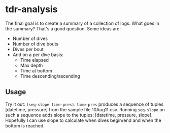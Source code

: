 # tdr-analysis

The final goal is to create a summary of a collection of logs. What goes in the summary? That's a good question. Some ideas are:
* Number of dives
* Number of dive bouts
* Dives per bout
* And on a per dive basis:
  * Time elapsed
  * Max depth
  * Time at bottom
  * Time descending/ascending


## Usage

Try it out: `(seq-slope time-pres)`. `time-pres` produces a sequence of tuples [datetime, pressure] from the sample file 10Aug11.csv. Running `seq-slope` on such a sequence adds slope to the tuples: [datetime, pressure, slope]. Hopefully I can use slope to calculate when dives begin/end and when the bottom is reached.


